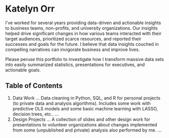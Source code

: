 # Katelyn Orr
I've worked for several years providing data-driven and actionable insights to business teams, non-profits, and university organizations.  Our insights helped drive significant changes in how various teams interacted with their target audiences, prioritized scarce resources, and reported their successes and goals for the future.  I believe that data insights couched in compelling narratives can invigorate business and improve lives.

Please peruse this portfolio to investigate how I transform massive data sets into easily summarized statistics, presentations for executives, and actionable goals.

## Table of Contents
1. Data Work
... Data cleaning in Python, SQL, and R for personal projects (to private data and analysis algorithms).  Includes some work with predictive OLS models and some basic machine learning with LASSO, decision trees, etc.. ...
2. Design Projects
... A collection of slides and other design work for presentations to volunteer organizations about changes implemented from some (unpublished and private) analysis also performed by me. ...
